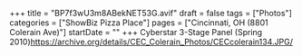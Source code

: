 +++
title = "BP7f3wU3m8ABekNET53G.avif"
draft = false
tags = ["Photos"]
categories = ["ShowBiz Pizza Place"]
pages = ["Cincinnati, OH (8801 Colerain Ave)"]
startDate = ""
+++
Cyberstar 3-Stage Panel (Spring 2010)https://archive.org/details/CEC_Colerain_Photos/CECcolerain134.JPG/
